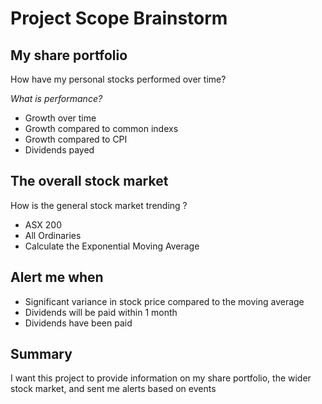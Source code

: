 # Project Scope Brainstorm

## My share portfolio

How have my personal stocks performed over time? 

*What is performance?*
- Growth over time
- Growth compared to common indexs
- Growth compared to CPI
- Dividends payed 

## The overall stock market
How is the general stock market trending ? 
- ASX 200
- All Ordinaries
- Calculate the Exponential Moving Average

## Alert me when
- Significant variance in stock price compared to the moving average
- Dividends will be paid within 1 month
- Dividends have been paid

## Summary
I want this project to provide information on my share portfolio, the wider stock market, and sent me alerts based on events

